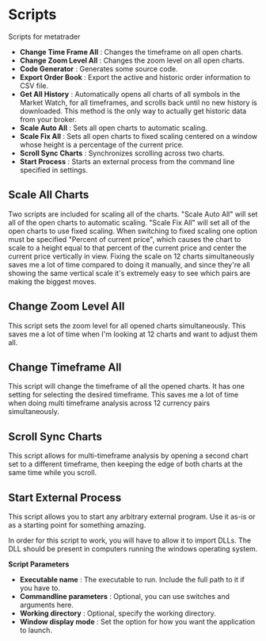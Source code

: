 # Scripts
Scripts for metatrader

* **Change Time Frame All** : Changes the timeframe on all open charts.
* **Change Zoom Level All** : Changes the zoom level on all open charts.
* **Code Generator** : Generates some source code.
* **Export Order Book** : Export the active and historic order information to CSV file.
* **Get All History** : Automatically opens all charts of all symbols in the Market Watch, for all timeframes, and scrolls back until no new history is downloaded. This method is the only way to actually get historic data from your broker.
* **Scale Auto All** : Sets all open charts to automatic scaling.
* **Scale Fix All** : Sets all open charts to fixed scaling centered on a window whose height is a percentage of the current price.
* **Scroll Sync Charts** : Synchronizes scrolling across two charts.
* **Start Process** : Starts an external process from the command line specified in settings.

## Scale All Charts

Two scripts are included for scaling all of the charts. "Scale Auto All" will set all of the open charts to automatic scaling. "Scale Fix All" will set all of the open charts to use fixed scaling. When switching to fixed scaling one option must be specified "Percent of current price", which causes the chart to scale to a height equal to that percent of the current price and center the current price vertically in view. Fixing the scale on 12 charts simultaneously saves me a lot of time compared to doing it manually, and since they're all showing the same vertical scale it's extremely easy to see which pairs are making the biggest moves.

## Change Zoom Level All

This script sets the zoom level for all opened charts simultaneously. This saves me a lot of time when I'm looking at 12 charts and want to adjust them all.

## Change Timeframe All

This script will change the timeframe of all the opened charts. It has one setting for selecting the desired timeframe. This saves me a lot of time when doing multi timeframe analysis across 12 currency pairs simultaneously.

## Scroll Sync Charts

This script allows for multi-timeframe analysis by opening a second chart set to a different timeframe, then keeping the edge of both charts at the same time while you scroll.

## Start External Process

This script allows you to start any arbitrary external program. Use it as-is or as a starting point for something amazing.

In order for this script to work, you will have to allow it to import DLLs. The DLL should be present in computers running the windows operating system.

**Script Parameters**

* **Executable name** : The executable to run. Include the full path to it if you have to.
* **Commandline parameters** : Optional, you can use switches and arguments here.
* **Working directory** : Optional, specify the working directory.
* **Window display mode** : Set the option for how you want the application to launch.
